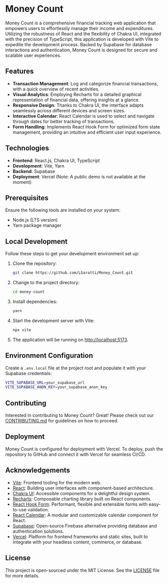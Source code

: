 # Money Count

Money Count is a comprehensive financial tracking web application that empowers users to effortlessly manage their income and expenditures. Utilizing the robustness of React and the flexibility of Chakra UI, integrated with the precision of TypeScript, this application is developed with Vite to expedite the development process. Backed by Supabase for database interactions and authentication, Money Count is designed for secure and scalable user experiences.

## Features

- **Transaction Management**: Log and categorize financial transactions, with a quick overview of recent activities.
- **Visual Analytics**: Employing Recharts for a detailed graphical representation of financial data, offering insights at a glance.
- **Responsive Design**: Thanks to Chakra UI, the interface adapts seamlessly across different devices and screen sizes.
- **Interactive Calendar**: React Calendar is used to select and navigate through dates for better tracking of transactions.
- **Form Handling**: Implements React Hook Form for optimized form state management, providing an intuitive and efficient user input experience.

## Technologies

- **Frontend**: React.js, Chakra UI, TypeScript
- **Development**: Vite, Yarn
- **Backend**: Supabase
- **Deployment**: Vercel (Note: A public demo is not available at the moment)

## Prerequisites

Ensure the following tools are installed on your system:

- Node.js (LTS version)
- Yarn package manager

## Local Development

Follow these steps to get your development environment set up:

1. Clone the repository:
   ```sh
   git clone https://github.com/LGaratti/Money_Count.git
   ```

2. Change to the project directory:
   ```sh
   cd money-count
   ```

3. Install dependencies:
   ```sh
   yarn
   ```

4. Start the development server with Vite:
   ```sh
   npx vite
   ```

5. The application will be running on [http://localhost:5173](http://localhost:5173).

## Environment Configuration

Create a `.env.local` file at the project root and populate it with your Supabase credentials:

```sh
VITE_SUPABASE_URL=your_supabase_url
VITE_SUPABASE_ANON_KEY=your_supabase_anon_key
```

## Contributing

Interested in contributing to Money Count? Great! Please check out our [CONTRIBUTING.md](CONTRIBUTING.md) for guidelines on how to proceed.

## Deployment

Money Count is configured for deployment with Vercel. To deploy, push the repository to GitHub and connect it with Vercel for seamless CI/CD.

## Acknowledgements

- [Vite](https://vitejs.dev/): Frontend tooling for the modern web.
- [React](https://reactjs.org/): Building user interfaces with component-based architecture.
- [Chakra UI](https://chakra-ui.com/): Accessible components for a delightful design system.
- [Recharts](http://recharts.org/): Composable charting library built on React components.
- [React Hook Form](https://react-hook-form.com/): Performant, flexible and extensible forms with easy-to-use validation.
- [React Calendar](https://www.npmjs.com/package/react-calendar): A modular and customizable calendar component for React.
- [Supabase](https://supabase.io/): Open-source Firebase alternative providing database and authentication solutions.
- [Vercel](https://vercel.com/): Platform for frontend frameworks and static sites, built to integrate with your headless content, commerce, or database.

## License

This project is open-sourced under the MIT License. See the [LICENSE](LICENSE) file for more details.